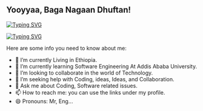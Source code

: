 ## Yooyyaa, Baga Nagaan Dhuftan!
<a href="https://git.io/typing-svg"><img src="https://readme-typing-svg.demolab.com?font=Fira+Code&pause=1000&color=35F700&background=3C8BFF00&random=false&width=435&lines=Hi+there+👋,+I'm+Jiru,and+welcome+to+my+Github+account!;Feel+free+to+contact+me+@https://www\.linkedin\.com/in/jiru-gutema/;" alt="Typing SVG" /></a>

[![Typing SVG](https://readme-typing-svg.demolab.com?font=Fira+Code&pause=1000&random=false&width=435&lines=Thanks-again!-->Jethior)](https://git.io/typing-svg)

Here are some info you need to know about me:

- 🔭 I’m currently Living in Ethiopia.
- 🌱 I’m currently learning Software Engineering At Addis Ababa University.
- 👯 I’m looking to collaborate in the world of Technology.
- 🤔 I’m seeking help with Coding, ideas, Ideas, and Collaboration.
- 💬 Ask me about Coding, Software related issues.
- 📫 How to reach me: you can use the links under my profile.
- 😄 Pronouns: Mr, Eng...


